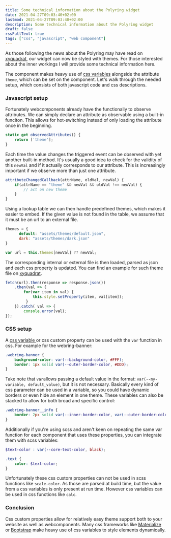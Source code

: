 ```yaml
---
title: Some technical information about the Polyring widget
date: 2021-04-27T09:03:40+02:00
lastmod: 2021-04-27T09:03:40+02:00
description: Some technical information about the Polyring widget
draft: false
rssFullText: true
tags: ["css", "javascript", "web component"]
---
```


As those following the news about the Polyring may have read on [xyquadrat](https://xyquadrat.ch/2021/04/24/polyring-widget-theming.html), our widget can now be styled with themes. For those interested about the inner workings I will provide some technical information here. 

The component makes heavy use of [css variables](https://developer.mozilla.org/en-US/docs/Web/CSS/Using_CSS_custom_properties) alongside the attribute `theme`, which can be set on the component. Let's walk through the needed setup, which consists of both javascript code and css descriptions.
<!--more-->

### Javascript setup
Fortunately webcomponents already have the functionally to observe attributes. We can simply declare an attribute as observable using a built-in funciton. This allows for hot-switching instead of only loading the attribute once in the beginning.
```js
static get observedAttributes() {
	return ['theme'];
}
```

Each time the value changes the triggered event can be observed with yet another built-in method. It's usually a good idea to check for the validity of this `newVal` and if it actually corresponds to our attribute. This is increasingly important if we observe more than just one attribute.
```js
attributeChangedCallback(attrName, oldVal, newVal) {
    if(attrName == "theme" && newVal && oldVal !== newVal) {
    	// act on new theme
    }
}
```

Using a lookup table we can then handle predefined themes, which makes it easier to embed. If the given value is not found in the table, we assume that it must be an url to an external file.
```js
themes = {
      default: "assets/themes/default.json",
      dark: "assets/themes/dark.json"
}

var url = this.themes[newVal] ?? newVal;
```

The corresponding internal or external file is then loaded, parsed as json and each css property is updated. You can find an example for such theme file on [xyquadrat](https://xyquadrat.ch/polyring/assets/themes/default.json).
```js
fetch(url).then(response => response.json())
    .then(val => {
    	for(var item in val) {
        	this.style.setProperty(item, val[item]);
         }              
	}).catch( val => {
    	console.error(val);
}); 
```

### CSS setup
A [css variable ](https://developer.mozilla.org/en-US/docs/Web/CSS/Using_CSS_custom_properties) or css custom property can be used with the `var` function in css. For example for the webring-banner:
```css
.webring-banner {
    background-color: var(--background-color, #FFF);
    border: 1px solid var(--outer-border-color, #DDD);
}
```

Take note that `var`allows passing a default value in the format: `var(--my-variable, default_value)`, but it is not necessary. Basically every kind of css parameter can be used in a variable, so you could have dynamic borders or even hide an element in one theme. These variables can also be stacked to allow for both broad and specific control:

```css
.webring-banner__info {
	border: 2px solid var(--inner-border-color, var(--outer-border-color, #DDD));
}
```

Additionally if you're using scss and aren't keen on repeating the same var function for each component that uses these properties, you can integrate them with scss variables:
```scss
$text-color : var(--core-text-color, black);

.text {
	color: $text-color;
}
```

Unfortunately these css custom properties can not be used in scss functions like `scale-color`. As those are parsed at build time, but the value from a css variables is only present at run time. However css variables can be used in css functions like `calc`.

### Conclusion
Css custom properties allow for relatively easy theme support both to your website as well as webcomponents. Many css frameworks like [Materialize](https://materializecss.com/) or [Bootstrap](https://getbootstrap.com/) make heavy use of css variables to style elements dynamically.
